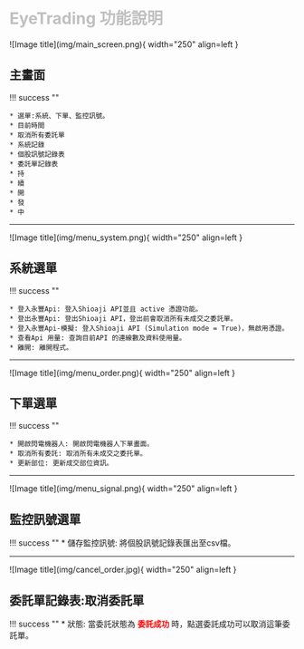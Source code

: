 # <font color="silver">EyeTrading 功能說明</font>

<div markdown>
![Image title](img/main_screen.png){ width="250" align=left }

## 主畫面
!!! success ""

    * 選單:系統、下單、監控訊號。
    * 目前時間
    * 取消所有委託單
    * 系統記錄
    * 個股訊號記錄表
    * 委託單記錄表
    * 持
    * 續
    * 開
    * 發
    * 中

</div>
<hr>
<div markdown>
![Image title](img/menu_system.png){ width="250" align=left }

## 系統選單

!!! success ""

    * 登入永豐Api: 登入Shioaji API並且 active 憑證功能。
    * 登出永豐Api: 登出Shioaji API，登出前會取消所有未成交之委託單。
    * 登入永豐Api-模擬: 登入Shioaji API (Simulation mode = True)，無啟用憑證。
    * 查看Api 用量: 查詢目前API 的連線數及資料使用量。
    * 離開: 離開程式。
</div>
<hr>
<div markdown>
![Image title](img/menu_order.png){ width="250" align=left }

## 下單選單

!!! success ""

    * 開啟閃電機器人: 開啟閃電機器人下單畫面。
    * 取消所有委託: 取消所有未成交之委托單。
    * 更新部位: 更新成交部位資訊。
</div>
<hr>
<div markdown>
![Image title](img/menu_signal.png){ width="250" align=left }

## 監控訊號選單

!!! success ""
    * 儲存監控訊號: 將個股訊號記錄表匯出至csv檔。

</div>
<hr>
<div markdown>
![Image title](img/cancel_order.jpg){ width="250" align=left }

## 委託單記錄表:取消委託單

!!! success ""
    * 狀態: 當委託狀態為 <span style="color:red;font-weight:bold;">委託成功</span> 時，點選委託成功可以取消這筆委託單。

</div>
